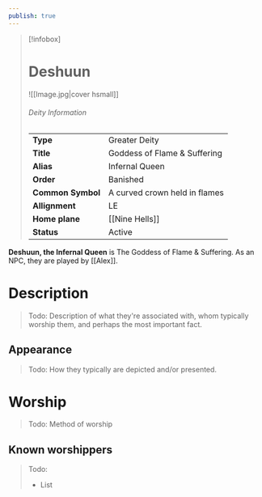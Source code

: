 ```yaml
---
publish: true
---
```

> [!infobox]  
> # Deshuun
> ![[Image.jpg|cover hsmall]]  
> ###### Deity Information
> | | |  
> |---|---|  
> | **Type** | Greater Deity |
> | **Title** | Goddess of Flame & Suffering |
> | **Alias** | Infernal Queen |
> | **Order** | Banished |
> | **Common Symbol** | A curved crown held in flames |
> | **Allignment** | LE |
> | **Home plane** | [[Nine Hells]] |
> | **Status** | Active |

**Deshuun, the Infernal Queen** is The Goddess of Flame & Suffering. As an NPC, they are played by [[Alex]].
# Description
> Todo: Description of what they're associated with, whom typically worship them, and perhaps the most important fact.
## Appearance
> Todo: How they typically are depicted and/or presented.
# Worship
> Todo: Method of worship
## Known worshippers
> Todo: 
> - List

